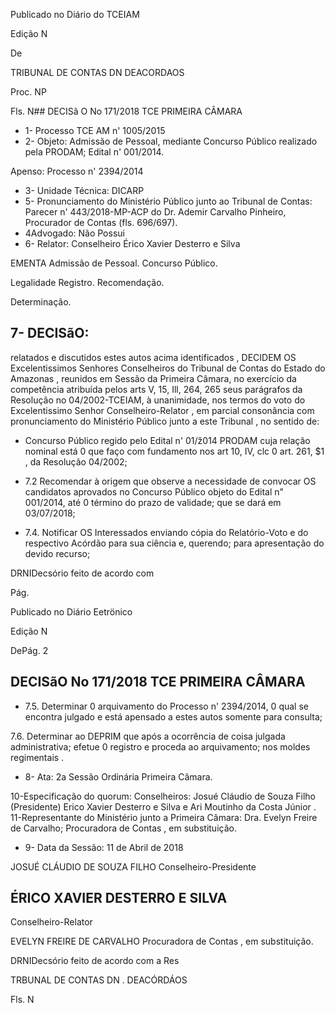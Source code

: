 Publicado no Diário do TCEIAM

Edição N

De

TRIBUNAL DE CONTAS DN DEACORDAOS

Proc. NP

Fls. N## DECISã O No 171/2018 TCE PRIMEIRA CÂMARA

- 1- Processo TCE AM n' 1005/2015
- 2- Objeto: Admissão de Pessoal, mediante Concurso Público realizado pela PRODAM; Edital n' 001/2014.

Apenso: Processo n' 2394/2014

- 3- Unidade Técnica: DICARP
- 5- Pronunciamento do Ministério Público junto ao Tribunal de Contas: Parecer n' 443/2018-MP-ACP do Dr. Ademir   Carvalho   Pinheiro, Procurador de Contas (fls. 696/697).
- 4Advogado: Não Possui
- 6- Relator: Conselheiro Érico Xavier Desterro e Silva

EMENTA Admissão de Pessoal. Concurso Público.

Legalidade Registro. Recomendação.

Determinação.

## 7- DECISãO:

relatados e discutidos estes autos acima identificados , DECIDEM OS Excelentissimos Senhores Conselheiros do Tribunal de Contas do Estado do Amazonas , reunidos em Sessão da Primeira Câmara, no exercício da competência atribuída pelos arts V, 15, Ill,  264, 265 seus parágrafos da Resolução no 04/2002-TCEIAM, à unanimidade, nos  termos do voto do Excelentissimo Senhor Conselheiro-Relator , em parcial consonância com pronunciamento do Ministério Público junto a este Tribunal , no sentido de:

- Concurso Público regido pelo Edital n' 01/ž014 PRODAM cuja relação nominal está 0 que faço com fundamento nos art 10, IV, clc 0 art. 261, $1 , da Resolução 04/2002;
- 7.2 Recomendar à origem que observe a necessidade de convocar OS candidatos aprovados no Concurso Público objeto do Edital n" 001/2014, até 0 término do prazo de validade; que se dará em 03/07/2018;

- 7.4. Notificar OS Interessados enviando cópia do Relatório-Voto e do respectivo Acórdão para sua ciência e, querendo; para apresentação do devido recurso;

DRNIDecsório feito de acordo com

Pág.

Publicado no Diário Eetrönico

Edição N

DePág. 2

## DECISãO No 171/2018 TCE PRIMEIRA CÂMARA

- 7.5. Determinar 0 arquivamento do Processo n' 2394/2014, 0 qual se encontra julgado e está apensado a estes autos somente para consulta;

7.6. Determinar ao DEPRIM que após a ocorrência de coisa   julgada administrativa; efetue 0 registro e proceda ao arquivamento; nos moldes regimentais .

- 8- Ata: 2a Sessão Ordinária Primeira Câmara.

10-Especificação do quorum: Conselheiros: Josué Cláudio de Souza Filho (Presidente) Erico Xavier Desterro e Silva e Ari Moutinho da Costa Júnior . 11-Representante do Ministério junto a Primeira Câmara: Dra. Evelyn Freire de Carvalho; Procuradora de Contas , em substituição.

- 9- Data da Sessão: 11 de Abril de 2018

JOSUÉ CLÁUDIO DE SOUZA FILHO Conselheiro-Presidente

## ÉRICO XAVIER DESTERRO E SILVA

Conselheiro-Relator

EVELYN FREIRE DE CARVALHO Procuradora de Contas , em substituição.

DRNIDecsório feito de acordo com a Res

TRBUNAL DE CONTAS DN . DEACÓRDÁOS

Fls. N